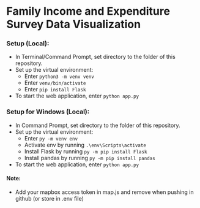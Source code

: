 # Family Income and Expenditure Survey Data Visualization
### Setup (Local):
- In Terminal/Command Prompt, set directory to the folder of this repository.
- Set up the virtual environment:
  - Enter `python3 -m venv venv`
  - Enter `venv/bin/activate`
  - Enter `pip install Flask`
- To start the web application, enter `python app.py`

### Setup for Windows (Local):
- In Command Prompt, set directory to the folder of this repository.
- Set up the virtual environment:
  - Enter `py -m venv env`
  - Activate env by running `.\env\Scripts\activate`
  - Install Flask by running `py -m pip install Flask`
  - Install pandas by running `py -m pip install pandas`
- To start the web application, enter `python app.py`

#### Note:
- Add your mapbox access token in map.js and remove when pushing in github (or store in .env file)
